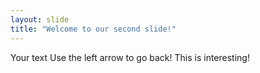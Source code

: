 ```yaml
---
layout: slide
title: "Welcome to our second slide!"
---
```

Your text
Use the left arrow to go back!
This is interesting!
